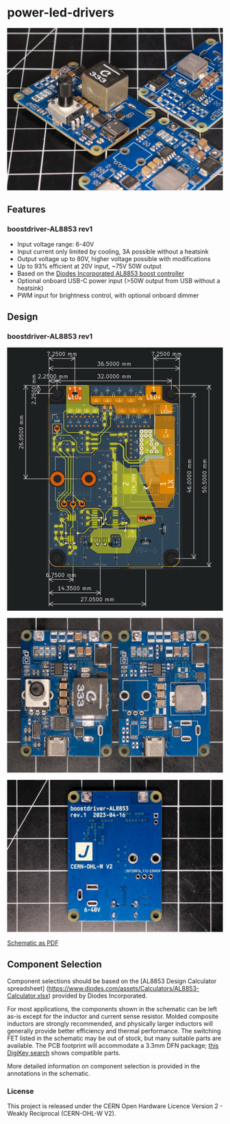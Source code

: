 # power-led-drivers

![](images/main.jpg)

## Features

### boostdriver-AL8853 rev1

* Input voltage range: 6-40V
* Input current only limited by cooling, 3A possible without a heatsink
* Output voltage up to 80V, higher voltage possible with modifications
* Up to 93% efficient at 20V input, ~75V 50W output
* Based on the [Diodes Incorporated AL8853 boost controller](https://www.diodes.com/assets/Datasheets/AL8853.pdf)
* Optional onboard USB-C power input (>50W output from USB without a heatsink)
* PWM input for brightness control, with optional onboard dimmer

## Design

### boostdriver-AL8853 rev1

![](images/pcb%20overview.png)

![](images/pcb%20top.jpg)

![](images/pcb%20bottom.jpg)

[Schematic as PDF](pcb/schematic%20rev1%2020230619-01.pdf)

## Component Selection

Component selections should be based on the [AL8853 Design Calculator spreadsheet] (https://www.diodes.com/assets/Calculators/AL8853-Calculator.xlsx) provided by Diodes Incorporated.

For most applications, the components shown in the schematic can be left as-is except for the inductor and current sense resistor. Molded composite inductors are strongly recommended, and physically larger inductors will generally provide better efficiency and thermal performance. The switching FET listed in the schematic may be out of stock, but many suitable parts are available. The PCB footprint will accommodate a 3.3mm DFN package; [this DigiKey search](https://www.digikey.com/en/products/filter/transistors-fets-mosfets-single/278?s=N4IgjCBcoGwJxVAYygMwIYBsDOBTANCAPZQDaIALAAxwDMdIh1cFtVIAuoQA4AuUIAMq8ATgEsAdgHMQAX0IwqMRCBSQMOAsTIhaAdgAccY5x79IQ0ZJnzwAJjgRoqtFjyESkchTp2ArMqEDvQsjCAO1GB%2BYRFUYIHhLHG0MSxgeilBaQZ6qRRgDFkUFAYQRSV2eXp%2BZYkU1Zl1pblFpQitdrUReo55cDAtdXAZqX5Ufo0Ufn4UDqO0FAkOE-rzPvM5YbS0BtQUWzvUBmFTPXaN27tg7IQLYG1bAROVtzD1doNTcGMXBjB2ii2fwBtRKBnOtR2-3%2BJ0uoVuwJgv2G5xO4No-iBLD8xwRLD0N10RneWMW7SJLG%2BWL8H2pbGpczxzzpk3SH2iTAKxVZLHqJy5JROnX6uS4ID4AmE4mkciCSmOzjUGnc2i84CoVAABAA1Uzi8wgACqEjEvAA8qgALK4dDYACuIlwspAAFoEIqoKI7VpPOQIBxbC7Kh7IF6fTpogHZLIgA) shows compatible parts.

More detailed information on component selection is provided in the annotations in the schematic.

### License
This project is released under the CERN Open Hardware Licence Version 2 - Weakly Reciprocal (CERN-OHL-W V2).
